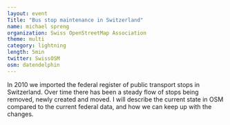 ```yaml
---
layout: event
Title: "Bus stop maintenance in Switzerland"
name: michael spreng
organization: Swiss OpenStreetMap Association
theme: multi
category: lightning
length: 5min
twitter: SwissOSM
osm: datendelphin
---
```

In 2010 we imported the federal register of public transport stops in Switzerland. Over time there has been a steady flow of stops being removed, newly created and moved. I will describe the current state in OSM compared to the current federal data, and how we can keep up with the changes.
